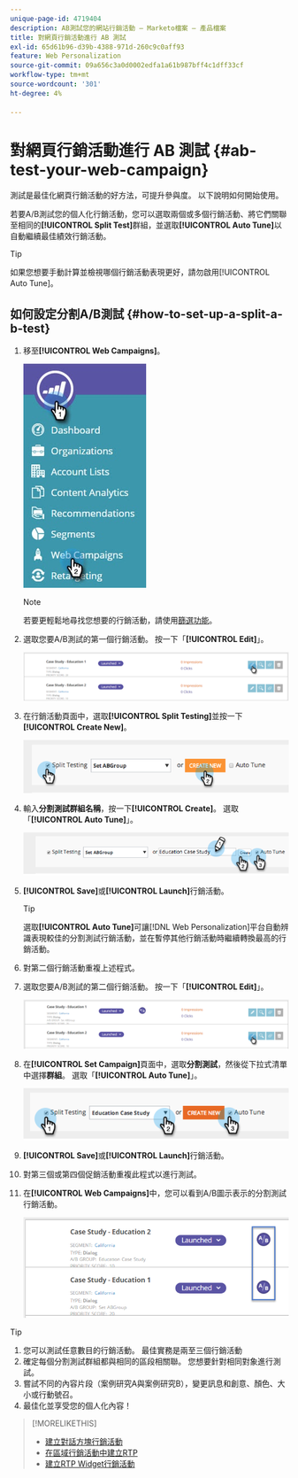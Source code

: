 ```yaml
---
unique-page-id: 4719404
description: AB測試您的網站行銷活動 — Marketo檔案 — 產品檔案
title: 對網頁行銷活動進行 AB 測試
exl-id: 65d61b96-d39b-4388-971d-260c9c0aff93
feature: Web Personalization
source-git-commit: 09a656c3a0d0002edfa1a61b987bff4c1dff33cf
workflow-type: tm+mt
source-wordcount: '301'
ht-degree: 4%

---
```


# 對網頁行銷活動進行 AB 測試 {#ab-test-your-web-campaign}

測試是最佳化網頁行銷活動的好方法，可提升參與度。 以下說明如何開始使用。

若要A/B測試您的個人化行銷活動，您可以選取兩個或多個行銷活動、將它們關聯至相同的&#x200B;**[!UICONTROL Split Test]**&#x200B;群組，並選取&#x200B;**[!UICONTROL Auto Tune]**&#x200B;以自動繼續最佳績效行銷活動。

>[!TIP]
>
>如果您想要手動計算並檢視哪個行銷活動表現更好，請勿啟用[!UICONTROL Auto Tune]。

## 如何設定分割A/B測試 {#how-to-set-up-a-split-a-b-test}

1. 移至&#x200B;**[!UICONTROL Web Campaigns]**。

   ![](assets/web-campaigns-hand-2.jpg)

   >[!NOTE]
   >
   >若要更輕鬆地尋找您想要的行銷活動，請使用[篩選功能](/help/marketo/product-docs/web-personalization/working-with-web-campaigns/filter-web-campaigns.md)。

1. 選取您要A/B測試的第一個行銷活動。 按一下「**[!UICONTROL Edit]**」。

   ![](assets/image2016-11-4-13-3a46-3a37.png)

1. 在行銷活動頁面中，選取&#x200B;**[!UICONTROL Split Testing]**&#x200B;並按一下&#x200B;**[!UICONTROL Create New]**。

   ![](assets/image2014-11-26-16-3a47-3a18.png)

1. 輸入&#x200B;**分割測試群組名稱**，按一下&#x200B;**[!UICONTROL Create]**。 選取「**[!UICONTROL Auto Tune]**」。

   ![](assets/image2014-11-26-16-3a52-3a24.png)

1. **[!UICONTROL Save]**&#x200B;或&#x200B;**[!UICONTROL Launch]**&#x200B;行銷活動。

   >[!TIP]
   >
   >選取&#x200B;**[!UICONTROL Auto Tune]**&#x200B;可讓[!DNL Web Personalization]平台自動辨識表現較佳的分割測試行銷活動，並在暫停其他行銷活動時繼續轉換最高的行銷活動。

1. 對第二個行銷活動重複上述程式。

1. 選取您要A/B測試的第二個行銷活動。 按一下「**[!UICONTROL Edit]**」。

   ![](assets/image2016-11-4-13-3a51-3a39.png)

1. 在&#x200B;**[!UICONTROL Set Campaign]**&#x200B;頁面中，選取&#x200B;**分割測試**，然後從下拉式清單中選擇&#x200B;**群組**。 選取「**[!UICONTROL Auto Tune]**」。

   ![](assets/image2014-11-26-17-3a2-3a17.png)

1. **[!UICONTROL Save]**&#x200B;或&#x200B;**[!UICONTROL Launch]**&#x200B;行銷活動。

1. 對第三個或第四個促銷活動重複此程式以進行測試。

1. 在&#x200B;**[!UICONTROL Web Campaigns]**&#x200B;中，您可以看到A/B圖示表示的分割測試行銷活動。

   ![](assets/image2016-11-4-13-3a55-3a5.png)

>[!TIP]
>
>1. 您可以測試任意數目的行銷活動。 最佳實務是兩至三個行銷活動
>1. 確定每個分割測試群組都與相同的區段相關聯。 您想要針對相同對象進行測試。
>1. 嘗試不同的內容片段（案例研究A與案例研究B），變更訊息和創意、顏色、大小或行動號召。
>1. 最佳化並享受您的個人化內容！

>[!MORELIKETHIS]
>
>* [建立對話方塊行銷活動](/help/marketo/product-docs/web-personalization/working-with-web-campaigns/create-a-new-dialog-web-campaign.md)
>* [在區域行銷活動中建立RTP](/help/marketo/product-docs/web-personalization/working-with-web-campaigns/create-a-new-in-zone-web-campaign.md)
>* [建立RTP Widget行銷活動](/help/marketo/product-docs/web-personalization/working-with-web-campaigns/create-a-new-widget-web-campaign.md)
